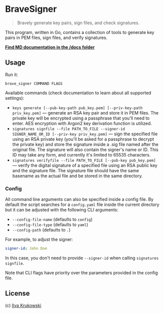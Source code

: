 # BraveSigner

> Bravely generate key pairs, sign files, and check signatures.

This program, written in Go, contains a collection of tools to generate key pairs in PEM files, sign files, and verify signatures.

**[Find MD documentation in the /docs folder](./docs/brave_signer.md)**

## Usage

Run it:

```
brave_signer COMMAND FLAGS
```

Available commands (check documentation to learn about all supported settings):

* `keys generate [--pub-key-path pub_key.pem] [--priv-key-path priv_key.pem]` — generate an RSA key pair and store it in PEM files. The private key will be encrypted using a passphrase that you'll need to enter. AES encryption with Argon2 key derivation function is utilized.
* `signatures signfile --file PATH_TO_FILE --signer-id SIGNER_NAME_OR_ID [--priv-key priv_key.pem]` — sign the specified file using an RSA private key (you'll be asked for a passphrase to decrypt the private key) and store the signature inside a .sig file named after the original file. The signature will also contain the signer's name or ID. This ID may take any form, and currently it's limited to 65535 characters.
* `signatures verifyfile --file PATH_TO_FILE [--pub-key pub_key.pem]` — verify the digital signature of a specified file using an RSA public key and the signature file. The signature file should have the same basename as the actual file and be stored in the same directory.

### Config

All command line arguments can also be specified inside a config file. By default the script searches for a `config.yaml` file inside the current directory but it can be adjusted with the following CLI arguments:

* `--config-file-name` (defaults to `config`)
* `--config-file-type` (defaults to `yaml`)
* `--config-path` (defaults to `.`)

For example, to adjust the signer:

```yaml
signer-id: John Doe
```

In this case, you don't need to provide `--signer-id` when calling `signatures signfile`.

Note that CLI flags have priority over the parameters provided in the config file.

## License

(c) [Ilya Krukowski](https://bodrovis.tech)
